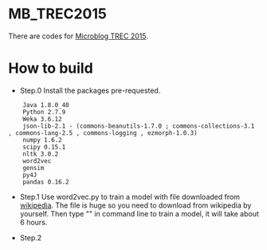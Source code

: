 # MB_TREC2015
There are codes for [Microblog TREC 2015].

# How to build
+ Step.0 Install the packages pre-requested.
```
	Java 1.8.0_40
	Python 2.7.9
	Weka 3.6.12
	json-lib-2.1 - (commons-beanutils-1.7.0 ; commons-collections-3.1 , commons-lang-2.5 , commons-logging , ezmorph-1.0.3)
	numpy 1.6.2
	scipy 0.15.1
	nltk 3.0.2
	word2vec
	gensim
	py4J
	pandas 0.16.2
```

+ Step.1 Use word2vec.py to train a model with file downloaded from [wikipedia]. The file is huge so you need to download from wikipedia by yourself. Then type "" in command line to train a model, it will take about 6 hours.

+ Step.2 


[Microblog TREC 2015]:https://github.com/lintool/twitter-tools/wiki/TREC-2015-Track-Guidelines
[wikipedia]:http://dumps.wikimedia.org/enwiki/
